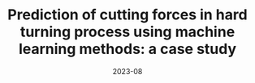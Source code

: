 ---
title: "Prediction of cutting forces in hard turning process using machine learning methods: a case study"
collection: publications
permalink: /publication/2023-prediction-cutting-forces
excerpt: ''
date: 2023-08
venue: 'Journal of Materials Engineering and Performance'
paperurl: ''
citation: 'Souâd Makhfi, Abdelhakim Dorbane, Fouzi Harrou & Ying Sun. (2023). &quot;Prediction of cutting forces in hard turning process using machine learning methods: a case study.&quot; <i>Journal of Materials Engineering and Performance</i>, 1-17.'
impact_factor: 2.3
---